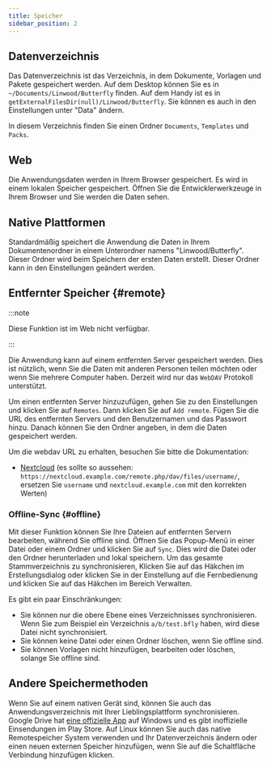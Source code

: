 ```yaml
---
title: Speicher
sidebar_position: 2
---
```


## Datenverzeichnis

Das Datenverzeichnis ist das Verzeichnis, in dem Dokumente, Vorlagen und Pakete gespeichert werden.
Auf dem Desktop können Sie es in `~/Documents/Linwood/Butterfly` finden.
Auf dem Handy ist es in `getExternalFilesDir(null)/Linwood/Butterfly`.
Sie können es auch in den Einstellungen unter "Data" ändern.

In diesem Verzeichnis finden Sie einen Ordner `Documents`, `Templates` und `Packs`.

## Web

Die Anwendungsdaten werden in Ihrem Browser gespeichert. Es wird in einem lokalen Speicher gespeichert.
Öffnen Sie die Entwicklerwerkzeuge in Ihrem Browser und Sie werden die Daten sehen.

## Native Plattformen

Standardmäßig speichert die Anwendung die Daten in Ihrem Dokumentenordner in einem Unterordner namens "Linwood/Butterfly". Dieser Ordner wird beim Speichern der ersten Daten erstellt. Dieser Ordner kann in den Einstellungen geändert werden.

## Entfernter Speicher {#remote}

:::note

Diese Funktion ist im Web nicht verfügbar.

:::

Die Anwendung kann auf einem entfernten Server gespeichert werden. Dies ist nützlich, wenn Sie die Daten mit anderen Personen teilen möchten oder wenn Sie mehrere Computer haben. Derzeit wird nur das `WebDAV` Protokoll unterstützt.

Um einen entfernten Server hinzuzufügen, gehen Sie zu den Einstellungen und klicken Sie auf `Remotes`. Dann klicken Sie auf `Add remote`.
Fügen Sie die URL des entfernten Servers und den Benutzernamen und das Passwort hinzu. Danach können Sie den Ordner angeben, in dem die Daten gespeichert werden.

Um die webdav URL zu erhalten, besuchen Sie bitte die Dokumentation:

- [Nextcloud](https://docs.nextcloud.com/server/latest/user_manual/en/files/access_webdav.html) (es sollte so aussehen: `https://nextcloud.example.com/remote.php/dav/files/username/`, ersetzen Sie `username` und `nextcloud.example.com` mit den korrekten Werten)

### Offline-Sync {#offline}

Mit dieser Funktion können Sie Ihre Dateien auf entfernten Servern bearbeiten, während Sie offline sind.
Öffnen Sie das Popup-Menü in einer Datei oder einem Ordner und klicken Sie auf `Sync`. Dies wird die Datei oder den Ordner herunterladen und lokal speichern. Um das gesamte Stammverzeichnis zu synchronisieren, Klicken Sie auf das Häkchen im Erstellungsdialog oder klicken Sie in der Einstellung auf die Fernbedienung und klicken Sie auf das Häkchen im Bereich Verwalten.

Es gibt ein paar Einschränkungen:

- Sie können nur die obere Ebene eines Verzeichnisses synchronisieren. Wenn Sie zum Beispiel ein Verzeichnis `a/b/test.bfly` haben, wird diese Datei nicht synchronisiert.
- Sie können keine Datei oder einen Ordner löschen, wenn Sie offline sind.
- Sie können Vorlagen nicht hinzufügen, bearbeiten oder löschen, solange Sie offline sind.

## Andere Speichermethoden

Wenn Sie auf einem nativen Gerät sind, können Sie auch das Anwendungsverzeichnis mit Ihrer Lieblingsplattform synchronisieren.
Google Drive hat [eine offizielle App](https://www.google.com/drive/download/) auf Windows und es gibt inoffizielle Einsendungen im Play Store.
Auf Linux können Sie auch das native Remotespeicher System verwenden und Ihr Datenverzeichnis ändern oder einen neuen externen Speicher hinzufügen, wenn Sie auf die Schaltfläche Verbindung hinzufügen klicken.
